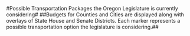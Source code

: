 #Possible Transportation Packages the Oregon Legislature is currently considering#
##Budgets for Counties and Cities are displayed along with overlays of State House and Senate Districts. Each marker represents a possible transportation option the legislature is considering.##
